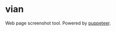 # vian

Web page screenshot tool. Powered by [puppeteer](https://github.com/GoogleChrome/puppeteer).
